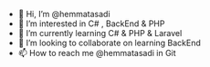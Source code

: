 - 👋 Hi, I’m @hemmatasadi
- 👀 I’m interested in C# , BackEnd & PHP
- 🌱 I’m currently learning C# & PHP & Laravel
- 💞️ I’m looking to collaborate on learning BackEnd 
- 📫 How to reach me @hemmatasadi in Git

<!---
hemmatasadi/hemmatasadi is a ✨ special ✨ repository because its `README.md` (this file) appears on your GitHub profile.
You can click the Preview link to take a look at your changes.
--->
